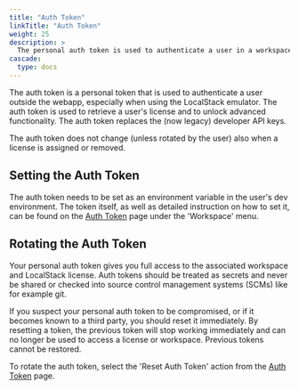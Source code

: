 ```yaml
---
title: "Auth Token"
linkTitle: "Auth Token"
weight: 25
description: >
  The personal auth token is used to authenticate a user in a workspace and is used to access advanced features in the LocalStack emulator.
cascade:
  type: docs
---
```


The auth token is a personal token that is used to authenticate a user outside the webapp, especially when using the LocalStack emulator.
The auth token is used to retrieve a user's license and to unlock advanced functionality. The auth token replaces the (now legacy) developer API keys.

The auth token does not change (unless rotated by the user) also when a license is assigned or removed.

## Setting the Auth Token
The auth token needs to be set as an environment variable in the user's dev environment.
The token itself, as well as detailed instruction on how to set it, can be found on the <a href=https://app.localstack.cloud/workspace/auth-token>Auth Token</a> page under the 'Workspace' menu.


## Rotating the Auth Token
Your personal auth token gives you full access to the associated workspace and LocalStack license.
Auth tokens should be treated as secrets and never be shared or checked into source control management systems (SCMs) like for example git.

If you suspect your personal auth token to be compromised, or if it becomes known to a third party, you should reset it immediately.
By resetting a token, the previous token will stop working immediately and can no longer be used to access a license or workspace.
Previous tokens cannot be restored.

To rotate the auth token, select the 'Reset Auth Token' action from the <a href=https://app.localstack.cloud/workspace/auth-token>Auth Token<a/> page.